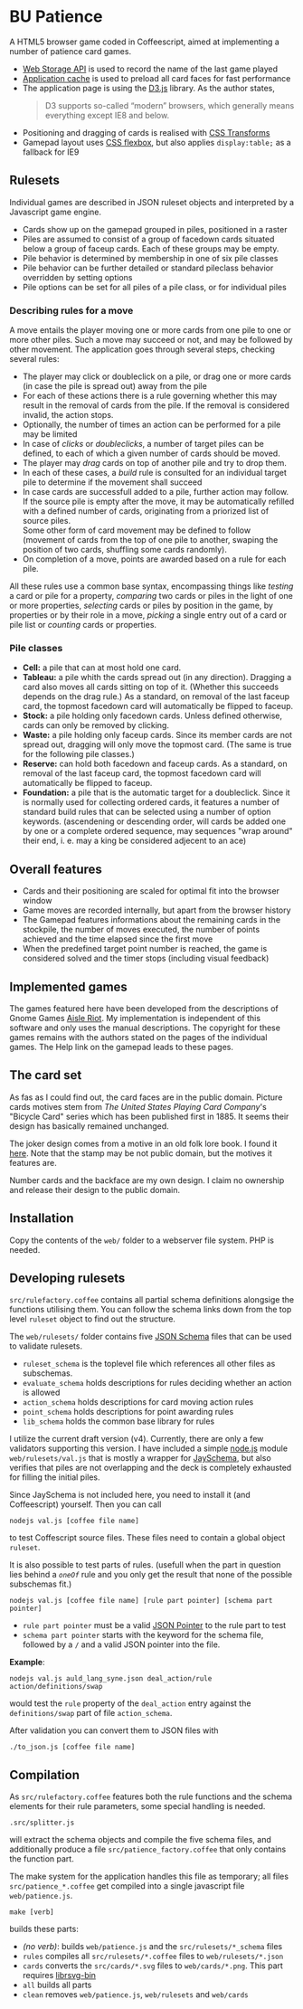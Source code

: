 # BU Patience

A HTML5 browser game coded in Coffeescript, aimed at implementing a number of patience card games.

- [Web Storage API](http://www.whatwg.org/specs/web-apps/current-work/multipage/webstorage.html)
  is used to record the name of the last game played
- [Application cache](http://www.whatwg.org/specs/web-apps/current-work/multipage/offline.html#appcache)
  is used to preload all card faces for fast performance
- The application page is using the [D3.js](https://github.com/mbostock/d3/wiki) library.
  As the author states, 
  > D3 supports so-called “modern” browsers, which generally means everything except IE8 and below.
- Positioning and dragging of cards is realised with [CSS Transforms](http://www.w3.org/TR/css3-transforms)
- Gamepad layout uses [CSS flexbox](http://www.w3.org/TR/css3-flexbox), but also applies `display:table;`
  as a fallback for IE9

## Rulesets

Individual games are described in JSON ruleset objects and interpreted by a Javascript game engine.

- Cards show up on the gamepad grouped in piles, positioned in a raster 
- Piles are assumed to consist of a group of facedown cards situated below a group of faceup cards.
  Each of these groups may be empty.
- Pile behavior is determined by membership in one of six pile classes
- Pile behavior can be further detailed or standard pileclass behavior overridden by setting options
- Pile options can be set for all piles of a pile class, or for individual piles

### Describing rules for a move

A move entails the player moving one or more cards from one pile to one or more other piles.
Such a move may succeed or not, and may be followed by other movement. The application goes through
several steps, checking several rules:

- The player may click or doubleclick on a pile, or drag one or more cards (in case the pile is
  spread out) away from the pile
- For each of these actions there is a rule governing whether this may result in the removal of
  cards from the pile. If the removal is considered invalid, the action stops.
- Optionally, the number of times an action can be performed for a pile may be limited
- In case of _clicks_ or _doubleclicks_, a number of target piles can be defined, to each of which
  a given number of cards should be moved.
- The player may _drag_ cards on top of another pile and try to drop them.
- In each of these cases, a _build_ rule is consulted for an individual target pile to determine
  if the movement shall succeed
- In case cards are successfull added to a pile, further action may follow.  
  If the source pile is empty after the move, it may be automatically refilled with
  a defined number of cards, originating from a priorized list of source piles.  
  Some other form of card movement may be defined to follow (movement of cards from the
  top of one pile to another, swaping the position of two cards, shuffling some cards randomly).
- On completion of a move, points are awarded based on a rule for each pile.

All these rules use a common base syntax, encompassing things like _testing_ a card or pile
for a property, _comparing_ two cards or piles in the light of one or more properties,
_selecting_ cards or piles by position in the game, by properties or by their role in a move,
_picking_ a single entry out of a card or pile list or _counting_ cards or properties.

### Pile classes

- __Cell:__ a pile that can at most hold one card.
- __Tableau:__ a pile whith the cards spread out (in any direction). Dragging
  a card also moves all cards sitting on top of it. (Whether this succeeds depends on the
  drag rule.) As a standard, on removal of the last faceup card, the topmost facedown card
  will automatically be flipped to faceup.
- __Stock:__ a pile holding only facedown cards. Unless defined otherwise, cards
  can only be removed by clicking.
- __Waste:__ a pile holding only faceup cards. Since its member cards are not spread
  out, dragging will only move the topmost card. (The same is true for the following pile classes.)
- __Reserve:__ can hold both facedown and faceup cards. As a standard, on removal
  of the last faceup card, the topmost facedown card will automatically be flipped to faceup.
- __Foundation:__ a pile that is the automatic target for a doubleclick. Since
  it is normally used for collecting ordered cards, it features a number of standard build rules
  that can be selected using a number of option keywords. (ascendening or descending order, will
  cards be added one by one or a complete ordered sequence, may sequences "wrap around" their end,
  i. e. may a king be considered adjecent to an ace)

## Overall features

- Cards and their positioning are scaled for optimal fit into the browser window
- Game moves are recorded internally, but apart from the browser history
- The Gamepad features informations about the remaining cards in the stockpile,
  the number of moves executed, the number of points achieved and the time elapsed 
  since the first move
- When the predefined target point number is reached, the game is considered solved
  and the timer stops (including visual feedback)

## Implemented games

The games featured here have been developed from the descriptions of Gnome Games 
[Aisle Riot](https://help.gnome.org/users/aisleriot/stable/index.html). My implementation
is independent of this software and only uses the manual descriptions. The copyright for
these games remains with the authors stated on the pages of the individual games. The Help
link on the gamepad leads to these pages.

## The card set

As fas as I could find out, the card faces are in the public domain. Picture cards motives
stem from _The United States Playing Card Company_'s "Bicycle Card" series which has been
published first in 1885. It seems their design has basically remained unchanged.

The joker design comes from a motive in an old folk lore book. I found it
[here](https://commons.wikimedia.org/wiki/File:DBP_1977_922_Till_Eulenspiegel.jpg). Note that
the stamp may be not public domain, but the motives it features are.

Number cards and the backface are my own design. I claim no ownership and release their design
to the public domain.

## Installation

Copy the contents of the `web/` folder to a webserver file system. PHP is needed.

## Developing rulesets

`src/rulefactory.coffee` contains all partial schema definitions alongsige the functions
utilising them. You can follow the schema links down from the top level `ruleset` object to find
out the structure.

The `web/rulesets/` folder contains five [JSON Schema](http://json-schema.org/) files that
can be used to validate rulesets.

- `ruleset_schema` is the toplevel file which references all other files as subschemas.
- `evaluate_schema` holds descriptions for rules deciding whether an action is allowed
- `action_schema` holds descriptions for card moving action rules
- `point_schema` holds descriptions for point awarding rules
- `lib_schema` holds the common base library for rules

I utilize the current draft version (v4). Currently, there are only a few validators supporting
this version. I have included a simple [node.js](http://nodejs.org) module `web/rulesets/val.js`
that is mostly a wrapper for [JaySchema](https://github.com/natesilva/jayschema), but also verifies
that piles are not overlapping and the deck is completely exhausted for filling the initial piles.

Since JaySchema is not included here, you need to install it (and Coffeescript) yourself.
Then you can call

    nodejs val.js [coffee file name]

to test Coffescript source files. These files need to contain a global object `ruleset`.

It is also possible to test parts of rules. (usefull when the part in question lies behind
a _`oneOf`_ rule and you only get the result that none of the possible subschemas fit.)


    nodejs val.js [coffee file name] [rule part pointer] [schema part pointer]

- `rule part pointer` must be a valid
  [JSON Pointer](http://tools.ietf.org/html/draft-ietf-appsawg-json-pointer-07) to the
  rule part to test
- `schema part pointer` starts with the keyword for the schema file, followed by a `/`
  and a valid JSON pointer into the file.

__Example__:

    nodejs val.js auld_lang_syne.json deal_action/rule action/definitions/swap

would test the `rule` property of the `deal_action` entry against the `definitions/swap` part
of file `action_schema`.

After validation you can convert them to JSON files with

    ./to_json.js [coffee file name]

## Compilation

As `src/rulefactory.coffee` features both the rule functions and the schema elements for their
rule parameters, some special handling is needed.

    .src/splitter.js

will extract the schema objects and compile the five schema files, and additionally produce a file
`src/patience_factory.coffee` that only contains the function part.

The make system for the application handles this file as temporary; all files `src/patience_*.coffee`
get compiled into a single javascript file `web/patience.js`.

    make [verb]
 
builds these parts:
 
- _(no verb)_: builds `web/patience.js` and the `src/rulesets/*_schema` files
- `rules` compiles all `src/rulesets/*.coffee` files to `web/rulesets/*.json`
- `cards` converts the `src/cards/*.svg` files to `web/cards/*.png`. This part requires
  [librsvg-bin](https://wiki.gnome.org/LibRsvg)
- `all` builds all parts
- `clean` removes `web/patience.js`, `web/rulesets` and `web/cards`

